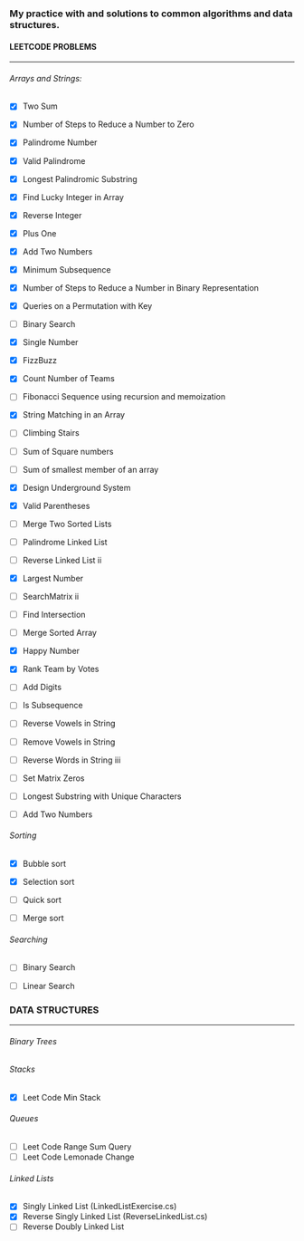 ### My practice with and solutions to common algorithms and data structures.


#### LEETCODE PROBLEMS
-------------------------------
###### Arrays and Strings:

- [X] Two Sum
- [X] Number of Steps to Reduce a Number to Zero
- [X] Palindrome Number
- [X] Valid Palindrome
- [X] Longest Palindromic Substring
- [X] Find Lucky Integer in Array
- [X] Reverse Integer
- [X] Plus One
- [X] Add Two Numbers
- [X] Minimum Subsequence
- [X] Number of Steps to Reduce a Number in Binary Representation
- [X] Queries on a Permutation with Key
- [ ] Binary Search
- [X] Single Number
- [X] FizzBuzz
- [X] Count Number of Teams
- [ ] Fibonacci Sequence using recursion and memoization
- [X] String Matching in an Array
- [ ] Climbing Stairs
- [ ] Sum of Square numbers
- [ ] Sum of smallest member of an array
- [X] Design Underground System
- [X] Valid Parentheses
- [ ] Merge Two Sorted Lists
- [ ] Palindrome Linked List
- [ ] Reverse Linked List ii
- [X] Largest Number
- [ ] SearchMatrix ii
- [ ] Find Intersection
- [ ] Merge Sorted Array
- [X] Happy Number
- [X] Rank Team by Votes
- [ ] Add Digits
- [ ] Is Subsequence
- [ ] Reverse Vowels in String
- [ ] Remove Vowels in String
- [ ] Reverse Words in String iii
- [ ] Set Matrix Zeros
- [ ] Longest Substring with Unique Characters
- [ ] Add Two Numbers


###### Sorting
- [X] Bubble sort
- [X] Selection sort
- [ ] Quick sort
- [ ] Merge sort


###### Searching
- [ ] Binary Search
- [ ] Linear Search


### DATA STRUCTURES
---------------
###### Binary Trees

###### Stacks
- [X] Leet Code Min Stack

###### Queues
- [ ] Leet Code Range Sum Query
- [ ] Leet Code Lemonade Change

###### Linked Lists
- [X] Singly Linked List (LinkedListExercise.cs)
- [X] Reverse Singly Linked List (ReverseLinkedList.cs)
- [ ] Reverse Doubly Linked List
